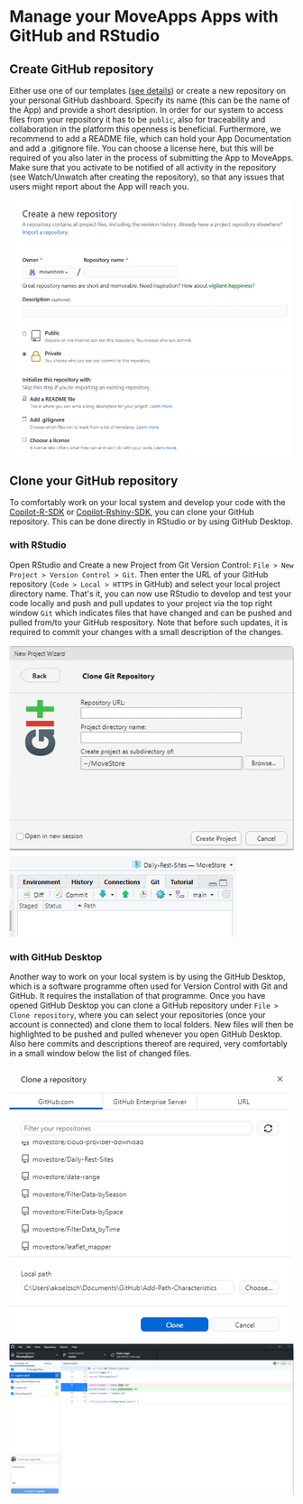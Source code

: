 # Manage your MoveApps Apps with GitHub and RStudio

## Create GitHub repository
Either use one of our templates ([see details](create_app.md)) or create a new repository on your personal GitHub dashboard. Specify its name (this can be the name of the App) and provide a short desription. In order for our system to access files from your repository it has to be `public`, also for traceability and collaboration in the platform this openness is beneficial. Furthermore, we recommend to add a README file, which can hold your App Documentation and add a .gitignore file. You can choose a license here, but this will be required of you also later in the process of submitting the App to MoveApps. Make sure that you activate to be notified of all activity in the repository (see Watch/Unwatch after creating the repository), so that any issues that users might report about the App will reach you.

<kbd>![](files/Github_newRepo.png ':size=600')</kbd>

## Clone your GitHub repository
To comfortably work on your local system and develop your code with the [Copilot-R-SDK](copilot-r-sdk.md) or [Copilot-Rshiny-SDK](copilot-shiny-sdk.md), you can clone your GitHub repository. This can be done directly in RStudio or by using GitHub Desktop.

### with RStudio
Open RStudio and Create a new Project from Git Version Control: `File > New Project > Version Control > Git`. Then enter the URL of your GitHub repository (`Code > Local > HTTPS` in GitHub) and select your local project directory name. That's it, you can now use RStudio to develop and test your code locally and push and pull updates to your project via the top right window `Git` which indicates files that have changed and can be pushed and pulled from/to your GitHub respository. Note that before such updates, it is required to commit your changes with a small description of the changes.

<kbd>![](files/Rstudio_Clone.png)</kbd>
<kbd>![](files/Rstudio_GitOverview.png)</kbd>

### with GitHub Desktop
Another way to work on your local system is by using the GitHub Desktop, which is a software programme often used for Version Control with Git and GitHub. It requires the installation of that programme. Once you have opened GitHub Desktop you can clone a GitHub repository under `File > Clone repository`, where you can select your repositories (once your account is connected) and clone them to local folders. New files will then be highlighted to be pushed and pulled whenever you open GitHub Desktop. Also here commits and descriptions thereof are required, very comfortably in a small window below the list of changed files.

<kbd>![](files/GitDesktop_Clone.png)</kbd>
<kbd>![](files/GitDesktop_Overview.png)</kbd>